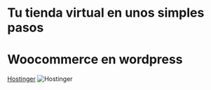 
# Tu tienda virtual en unos simples pasos
# Woocommerce en wordpress

[Hostinger](www.hostinger.es/orden)
![Hostinger](http://i.imgur.com/g4hOX8m.png)
